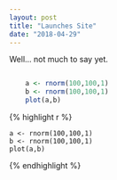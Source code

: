 ```yaml
---
layout: post
title: "Launches Site"
date: "2018-04-29"
---
```


Well... not much to say yet.

```r

    a <- rnorm(100,100,1)
    b <- rnorm(100,100,1)
    plot(a,b)
```
{% highlight r %}

    a <- rnorm(100,100,1)
    b <- rnorm(100,100,1)
    plot(a,b)

{% endhighlight %}

